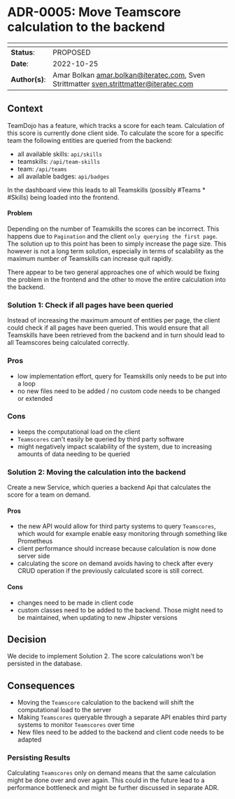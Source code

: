 <!-- 
SPDX-FileCopyrightText: the TeamDojo authors

SPDX-License-Identifier: Apache-2.0
-->

# ADR-0005: Move Teamscore calculation to the backend

| <!-- -->       | <!-- -->                                                                                   |
|----------------|--------------------------------------------------------------------------------------------|
| **Status**:    | PROPOSED                                                                                   |
| **Date**:      | 2022-10-25                                                                                 |
| **Author(s)**: | Amar Bolkan <amar.bolkan@iteratec.com>, Sven Strittmatter <sven.strittmatter@iteratec.com> |

## Context

TeamDojo has a feature, which tracks a score for each team. Calculation of this score is currently done client side.
To calculate the score for a specific team the following entities are queried from the backend:

- all available skills: `api/skills`
- teamskills: `/api/team-skills`
- team: `/api/teams`
- all available badges: `api/badges`

In the dashboard view this leads to all Teamskills (possibly #Teams * #Skills) being loaded into the frontend.

#### Problem

Depending on the number of Teamskills the scores can be incorrect. This happens due to `Pagination` and the
client `only querying the first page`.
The solution up to this point has been to simply increase the page size. This however is not a long term solution,
especially in terms of scalability as the
maximum number of Teamskills can increase quit rapidly.

There appear to be two general approaches one of which would be fixing the problem in the frontend and the other to move
the entire calculation into the backend.

### Solution 1: Check if all pages have been queried

Instead of increasing the maximum amount of entities per page, the client could check if all pages have been queried.
This would ensure that all Teamskills have been retrieved from the backend and in turn should lead to all Teamscores
being calculated correctly.

### Pros

- low implementation effort, query for Teamskills only needs to be put into a loop
- no new files need to be added / no custom code needs to be changed or extended

### Cons

- keeps the computational load on the client
- `Teamscores` can't easily be queried by third party software
- might negatively impact scalability of the system, due to increasing amounts of data needing to be queried

### Solution 2: Moving the calculation into the backend

Create a new Service, which queries a backend Api that calculates the score for a team on demand.

#### Pros

- the new API would allow for third party systems to query `Teamscores`, which would for example enable easy monitoring
  through something like Prometheus
- client performance should increase because calculation is now done server side
- calculating the score on demand avoids having to check after every CRUD operation if the previously calculated score
  is still correct.

#### Cons

- changes need to be made in client code
- custom classes need to be added to the backend. Those might need to be maintained, when updating to new Jhipster
  versions

<!-- ## Notes (can be deleted once solution is implemented) ##

Files to be added to the backend:
- `CustomTeamscoreResource`
- `CustomTeamScoreService`

Files to be changed in the frontend:
- `src/main/webapp/app/custom/overview/teams/overview-teams.component.ts`
- `src/main/webapp/app/custom/teams/teams-status/teams-status.component.ts`

Files to be deleted:
- `src/main/webapp/app/custom/helper/team-score-calculation.ts` 

-->


<!-- ## Notes (can be deleted once solution is implemented) ##

Relevant files for score calculation:
- CompletionCheck `src/main/webapp/app/custom/helper/completion-check.ts`
- RelevanceCheck `src/main/webapp/app/custom/helper/relevance-check.ts`
- TeamScoreCalculation `src/main/webapp/app/custom/helper/team-score-calculation.ts`
- SkillStatusUtils `src/main/webapp/app/custom/helper/skill-status.ts`

mirror these classes in the backend
Variable used in TeamScore calculation: team (containing all achieved skills), all available skills, and all available badges
-->

## Decision

We decide to implement Solution 2. The score calculations won't be persisted in the database.

## Consequences

- Moving the `Teamscore` calculation to the backend will shift the computational load to the server
- Making `Teamscores` queryable through a separate API enables third party systems to monitor `Teamscores` over time
- New files need to be added to the backend and client code needs to be adapted

### Persisting Results

Calculating `Teamscores` only on demand means that the same calculation might be done over and over again.
This could in the future lead to a performance bottleneck and might be further discussed in separate ADR. 
